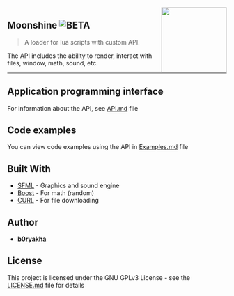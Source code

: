 <img src="resources/icon.ico" align="right" width="150" />

## Moonshine ![BETA](https://img.shields.io/static/v1?label=stage&message=beta&color=orange)
> A loader for lua scripts with custom API.

The API includes the ability to render, interact with files, window, math, sound, etc.

---

## Application programming interface
For information about the API, see [API.md](API.md) file

## Code examples
You can view code examples using the API in [Examples.md](Examples.md) file

## Built With
- [SFML](https://www.sfml-dev.org/) - Graphics and sound engine
- [Boost](https://www.boost.org/) - For math (random)
- [CURL](https://curl.se) - For file downloading

## Author
- **[b0ryakha](https://github.com/b0ryakha)**

## License
This project is licensed under the GNU GPLv3 License - see the [LICENSE.md](LICENSE.md) file for details

